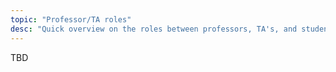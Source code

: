 ```yaml
---
topic: "Professor/TA roles"
desc: "Quick overview on the roles between professors, TA's, and students"
---
```


TBD
